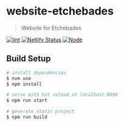 # website-etchebades

> Website for Etchebades

[![lint](https://github.com/monsieurnebo/website-etchebades/workflows/lint/badge.svg)](https://github.com/monsieurnebo/website-etchebades/actions)
[![Netlify Status](https://img.shields.io/netlify/eae1fae0-427d-4826-a4e7-9893c4a2e8cb)](https://app.netlify.com/sites/website-etchebades/deploys)
[![Node](https://img.shields.io/badge/node-v12.22.4-blue.svg)](https://nodejs.org)

## Build Setup

```bash
# install dependencies
$ nvm use
$ npm install

# serve with hot reload at localhost:8080
$ npm run start

# generate static project
$ npm run build
```
